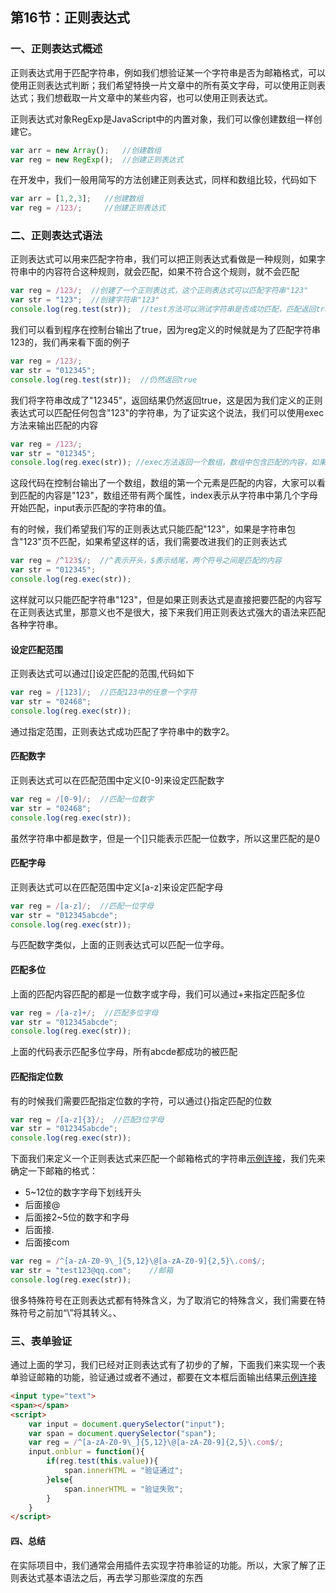 ## 第16节：正则表达式

### 一、正则表达式概述

正则表达式用于匹配字符串，例如我们想验证某一个字符串是否为邮箱格式，可以使用正则表达式判断；我们希望特换一片文章中的所有英文字母，可以使用正则表达式；我们想截取一片文章中的某些内容，也可以使用正则表达式。

正则表达式对象RegExp是JavaScript中的内置对象，我们可以像创建数组一样创建它。

``` js
var arr = new Array();   //创建数组
var reg = new RegExp();  //创建正则表达式
```

在开发中，我们一般用简写的方法创建正则表达式，同样和数组比较，代码如下

``` js
var arr = [1,2,3];   //创建数组
var reg = /123/;     //创建正则表达式
```


### 二、正则表达式语法

正则表达式可以用来匹配字符串，我们可以把正则表达式看做是一种规则，如果字符串中的内容符合这种规则，就会匹配，如果不符合这个规则，就不会匹配 

``` js
var reg = /123/;  //创建了一个正则表达式，这个正则表达式可以匹配字符串"123"
var str = "123";  //创建字符串"123"
console.log(reg.test(str));  //test方法可以测试字符串是否成功匹配，匹配返回true，不匹配返回false
```

我们可以看到程序在控制台输出了true，因为reg定义的时候就是为了匹配字符串123的，我们再来看下面的例子


``` js
var reg = /123/;
var str = "012345";
console.log(reg.test(str));  //仍然返回true
```

我们将字符串改成了"12345"，返回结果仍然返回true，这是因为我们定义的正则表达式可以匹配任何包含"123"的字符串，为了证实这个说法，我们可以使用exec方法来输出匹配的内容

``` js
var reg = /123/;
var str = "012345";
console.log(reg.exec(str)); //exec方法返回一个数组，数组中包含匹配的内容，如果未匹配，返回null
```

这段代码在控制台输出了一个数组，数组的第一个元素是匹配的内容，大家可以看到匹配的内容是"123"，数组还带有两个属性，index表示从字符串中第几个字母开始匹配，input表示匹配的字符串的值。

有的时候，我们希望我们写的正则表达式只能匹配"123"，如果是字符串包含"123"页不匹配，如果希望这样的话，我们需要改进我们的正则表达式

``` js
var reg = /^123$/;  //^表示开头，$表示结尾，两个符号之间是匹配的内容
var str = "012345";
console.log(reg.exec(str));
```

这样就可以只能匹配字符串"123"，但是如果正则表达式是直接把要匹配的内容写在正则表达式里，那意义也不是很大，接下来我们用正则表达式强大的语法来匹配各种字符串。

#### 设定匹配范围

正则表达式可以通过[]设定匹配的范围,代码如下


``` js
var reg = /[123]/;  //匹配123中的任意一个字符
var str = "02468";  
console.log(reg.exec(str));
```

通过指定范围，正则表达式成功匹配了字符串中的数字2。

#### 匹配数字

正则表达式可以在匹配范围中定义[0-9]来设定匹配数字
``` js
var reg = /[0-9]/;  //匹配一位数字
var str = "02468";  
console.log(reg.exec(str));
```
虽然字符串中都是数字，但是一个[]只能表示匹配一位数字，所以这里匹配的是0

#### 匹配字母

正则表达式可以在匹配范围中定义[a-z]来设定匹配字母

``` js
var reg = /[a-z]/;  //匹配一位字母
var str = "012345abcde";  
console.log(reg.exec(str));
```

与匹配数字类似，上面的正则表达式可以匹配一位字母。

#### 匹配多位

上面的匹配内容匹配的都是一位数字或字母，我们可以通过+来指定匹配多位

``` js
var reg = /[a-z]+/;  //匹配多位字母
var str = "012345abcde";  
console.log(reg.exec(str));
```

上面的代码表示匹配多位字母，所有abcde都成功的被匹配

#### 匹配指定位数

有的时候我们需要匹配指定位数的字符，可以通过{}指定匹配的位数

``` js
var reg = /[a-z]{3}/;  //匹配3位字母
var str = "012345abcde";  
console.log(reg.exec(str));
```

下面我们来定义一个正则表达式来匹配一个邮箱格式的字符串[示例连接](https://github.com/xiaozhoulee/xiaozhou-examples/blob/master/02-JavaScript%E5%85%A5%E9%97%A8/%E7%AC%AC16%E8%8A%82%EF%BC%9A%E6%AD%A3%E5%88%99%E8%A1%A8%E8%BE%BE%E5%BC%8F/demo01.html)，我们先来确定一下邮箱的格式：

* 5~12位的数字字母下划线开头
* 后面接@
* 后面接2~5位的数字和字母
* 后面接.
* 后面接com
  
``` js
var reg = /^[a-zA-Z0-9\_]{5,12}\@[a-zA-Z0-9]{2,5}\.com$/; 
var str = "test123@qq.com";    //邮箱  
console.log(reg.exec(str));
```

很多特殊符号在正则表达式都有特殊含义，为了取消它的特殊含义，我们需要在特殊符号之前加“\”将其转义。、

### 三、表单验证

通过上面的学习，我们已经对正则表达式有了初步的了解，下面我们来实现一个表单验证邮箱的功能，验证通过或者不通过，都要在文本框后面输出结果[示例连接](https://github.com/xiaozhoulee/xiaozhou-examples/blob/master/02-JavaScript%E5%85%A5%E9%97%A8/%E7%AC%AC16%E8%8A%82%EF%BC%9A%E6%AD%A3%E5%88%99%E8%A1%A8%E8%BE%BE%E5%BC%8F/demo02.html)

``` html
<input type="text">
<span></span>
<script>
    var input = document.querySelector("input");
    var span = document.querySelector("span");
    var reg = /^[a-zA-Z0-9\_]{5,12}\@[a-zA-Z0-9]{2,5}\.com$/; 
    input.onblur = function(){
        if(reg.test(this.value)){
            span.innerHTML = "验证通过";
        }else{
            span.innerHTML = "验证失败";
        }
    }
</script>
```

#### 四、总结

在实际项目中，我们通常会用插件去实现字符串验证的功能。所以，大家了解了正则表达式基本语法之后，再去学习那些深度的东西
